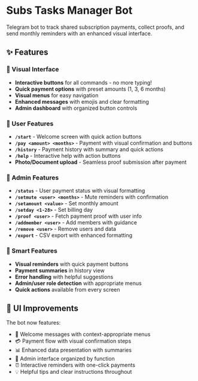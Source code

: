 # Subs Tasks Manager Bot

Telegram bot to track shared subscription payments, collect proofs, and send monthly reminders with an enhanced visual interface.

## ✨ Features

### 🎯 Visual Interface
- **Interactive buttons** for all commands - no more typing!
- **Quick payment options** with preset amounts (1, 3, 6 months)
- **Visual menus** for easy navigation
- **Enhanced messages** with emojis and clear formatting
- **Admin dashboard** with organized button controls

### 👥 User Features
- **`/start`** - Welcome screen with quick action buttons
- **`/pay <amount> <months>`** - Payment with visual confirmation and buttons
- **`/history`** - Payment history with summary and quick actions
- **`/help`** - Interactive help with action buttons
- **Photo/Document upload** - Seamless proof submission after payment

### 🔧 Admin Features  
- **`/status`** - User payment status with visual formatting
- **`/setmute <user> <months>`** - Mute reminders with confirmation
- **`/setamount <value>`** - Set monthly amount
- **`/setday <1-28>`** - Set billing day
- **`/proof <user>`** - Fetch payment proof with user info
- **`/addmember <user>`** - Add members with guidance
- **`/remove <user>`** - Remove users and data  
- **`/export`** - CSV export with enhanced formatting

### 🤖 Smart Features
- **Visual reminders** with quick payment buttons
- **Payment summaries** in history view
- **Error handling** with helpful suggestions
- **Admin/user role detection** with appropriate menus
- **Quick actions** available from every screen

## 🎨 UI Improvements

The bot now features:
- 🎵 Welcome messages with context-appropriate menus
- 💳 Payment flow with visual confirmation steps
- 📊 Enhanced data presentation with summaries
- 🔧 Admin interface organized by function
- ⏰ Interactive reminders with one-click payments
- 💡 Helpful tips and clear instructions throughout

